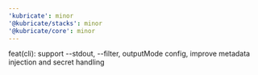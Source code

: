 ```yaml
---
'kubricate': minor
'@kubricate/stacks': minor
'@kubricate/core': minor
---
```


feat(cli): support --stdout, --filter, outputMode config, improve metadata injection and secret handling
